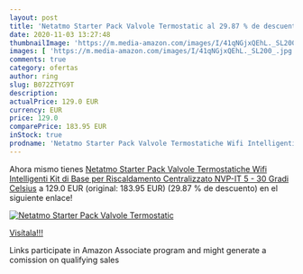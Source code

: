 ```yaml
---
layout: post
title: 'Netatmo Starter Pack Valvole Termostatic al 29.87 % de descuento'
date: 2020-11-03 13:27:48
thumbnailImage: 'https://m.media-amazon.com/images/I/41qNGjxQEhL._SL200_.jpg'
images: [ 'https://m.media-amazon.com/images/I/41qNGjxQEhL._SL200_.jpg' ]
comments: true
category: ofertas
author: ring
slug: B072ZTYG9T
description:
actualPrice: 129.0 EUR
currency: EUR
price: 129.0
comparePrice: 183.95 EUR
inStock: true
prodname: 'Netatmo Starter Pack Valvole Termostatiche Wifi Intelligenti  Kit di Base per Riscaldamento Centralizzato  NVP-IT  5 - 30 Gradi Celsius'
---
```


Ahora mismo tienes [Netatmo Starter Pack Valvole Termostatiche Wifi Intelligenti  Kit di Base per Riscaldamento Centralizzato  NVP-IT  5 - 30 Gradi Celsius](https://www.amazon.it/dp/B072ZTYG9T/?tag=tolees00-21) a 129.0 EUR (original: 183.95 EUR) (29.87 %  de descuento) en el siguiente enlace!

[![Netatmo Starter Pack Valvole Termostatic](https://m.media-amazon.com/images/I/41qNGjxQEhL._SL200_.jpg)](https://www.amazon.it/dp/B072ZTYG9T/?tag=tolees00-21)

[Visítala!!!](https://www.amazon.it/dp/B072ZTYG9T/?tag=tolees00-21)

Links participate in Amazon Associate program and might generate a comission on qualifying sales
